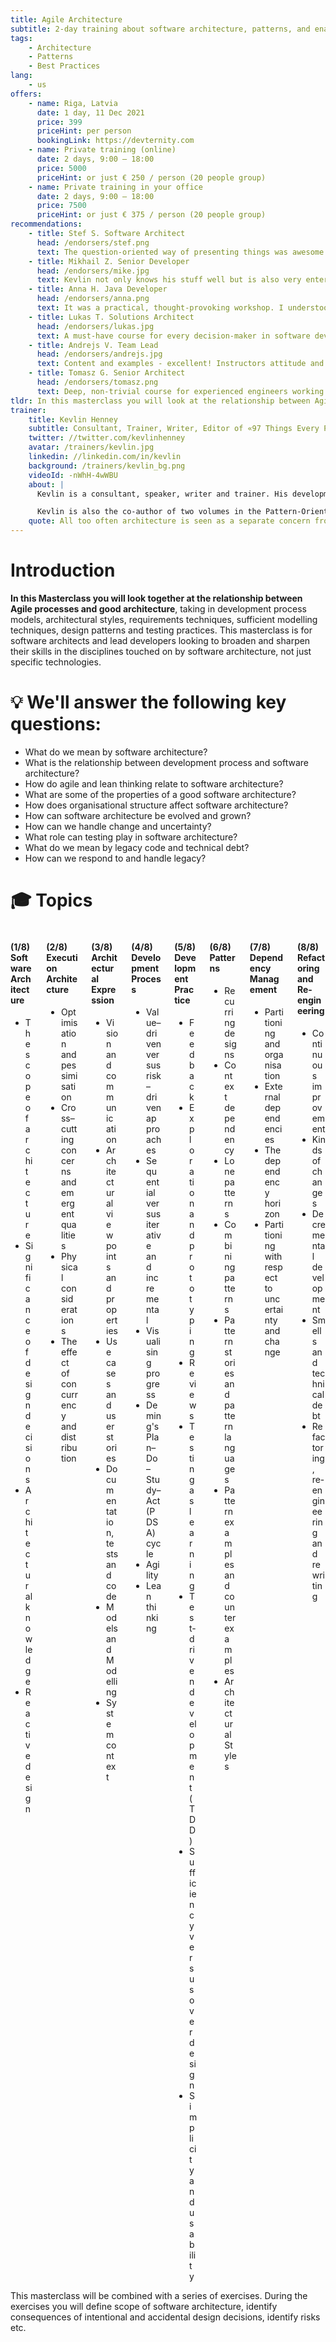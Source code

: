 ```yaml
---
title: Agile Architecture
subtitle: 2-day training about software architecture, patterns, and enabling engineering practices.
tags:
    - Architecture
    - Patterns
    - Best Practices
lang: 
    - us
offers:
    - name: Riga, Latvia
      date: 1 day, 11 Dec 2021
      price: 399
      priceHint: per person
      bookingLink: https://devternity.com
    - name: Private training (online)
      date: 2 days, 9:00 – 18:00
      price: 5000
      priceHint: or just € 250 / person (20 people group)
    - name: Private training in your office
      date: 2 days, 9:00 – 18:00
      price: 7500
      priceHint: or just € 375 / person (20 people group)
recommendations:
    - title: Stef S. Software Architect
      head: /endorsers/stef.png
      text: The question-oriented way of presenting things was awesome. Got a lot of food for thought. Thanks for the invaluable experience.
    - title: Mikhail Z. Senior Developer
      head: /endorsers/mike.jpg
      text: Kevlin not only knows his stuff well but is also very entertaining. Content and exercises were great. My team and I learned a lot.
    - title: Anna H. Java Developer
      head: /endorsers/anna.png
      text: It was a practical, thought-provoking workshop. I understood why our "ad-hoc" approach to architecture doesn't usually end up well. Made a gazillion of notes.  
    - title: Lukas T. Solutions Architect
      head: /endorsers/lukas.jpg
      text: A must-have course for every decision-maker in software development. Awesome points, great valuable content, positive energy, motivational. Excellent balance of listening and working in groups.
    - title: Andrejs V. Team Lead
      head: /endorsers/andrejs.jpg
      text: Content and examples - excellent! Instructors attitude and support - excellent!
    - title: Tomasz G. Senior Architect
      head: /endorsers/tomasz.png
      text: Deep, non-trivial course for experienced engineers working in large enterprises. Not for juniors, because the course requires a certain level of maturity.
tldr: In this masterclass you will look at the relationship between Agile processes and good architecture, taking in development process models, architectural styles, requirements techniques, sufficient modeling techniques, design patterns, and testing practices.
trainer:
    title: Kevlin Henney
    subtitle: Consultant, Trainer, Writer, Editor of «97 Things Every Programmer Should Know»
    twitter: //twitter.com/kevlinhenney
    avatar: /trainers/kevlin.jpg
    linkedin: //linkedin.com/in/kevlin
    background: /trainers/kevlin_bg.png
    videoId: -nWhH-4wWBU
    about: |
      Kevlin is a consultant, speaker, writer and trainer. His development interests are in patterns, programming, practice and process. He has been a columnist for a number of magazines and online publications including: The Register, Better Software, Java Report, CUJ, and C++ Report.

      Kevlin is also the co-author of two volumes in the Pattern-Oriented Software Architecture series: A Pattern Language for Distributed Computing and On Patterns and Pattern Languages. He also contributed to 97 Things Every Software Architect Should Know.
    quote: All too often architecture is seen as a separate concern from development process, whereas the two are intertwined — what you build is influenced by how you build it, and vice versa. How does architecture and agility get on? That's the point of the workshop. If you'd like to find out more, join this course!
---
```


# Introduction

**In this Masterclass you will look together at the relationship between Agile processes and good architecture**, taking in development process models, architectural styles, requirements techniques, sufficient modelling techniques, design patterns and testing practices. This masterclass is for software architects and lead developers looking to broaden and sharpen their skills in the disciplines touched on by software architecture, not just specific technologies. 


# 💡 We'll answer the following key questions:
- What do we mean by software architecture?
- What is the relationship between development process and software architecture?
- How do agile and lean thinking relate to software architecture?
- What are some of the properties of a good software architecture?
- How does organisational structure affect software architecture?
- How can software architecture be evolved and grown?
- How can we handle change and uncertainty?
- What role can testing play in software architecture?
- What do we mean by legacy code and technical debt?
- How can we respond to and handle legacy?
 

# 🎓 Topics

<div class="columns is-multiline">

<div class="column is-half">

#### (1/8) Software Architecture
- The scope of architecture
- Significance of design decisions
- Architectural knowledge
- Reactive design
 
</div>

<div class="column is-half">

#### (2/8) Execution Architecture
- Optimisation and pessimisation
- Cross–cutting concerns and emergent qualities
- Physical considerations
- The effect of concurrency and distribution

</div>

<div class="column is-half">

#### (3/8) Architectural Expression
- Vision and communication
- Architectural viewpoints and properties
- Use cases and user stories
- Documentation, tests and code
- Models and Modelling
- System context

</div>

<div class="column is-half">

#### (4/8) Development Process
- Value–driven versus risk–driven approaches
- Sequential versus iterative and incremental
- Visualising progress
- Deming's Plan–Do–Study–Act (PDSA) cycle
- Agility
- Lean thinking

</div>

<div class="column is-half">

#### (5/8) Development Practice
- Feedback
- Exploration and prototyping
- Reviews
- Testing as learning
- Test-driven development (TDD)
- Sufficiency versus overdesign
- Simplicity and usability 

</div>

<div class="column is-half">

#### (6/8) Patterns
- Recurring designs
- Context dependency
- Lone patterns
- Combining patterns
- Pattern stories and pattern languages
- Pattern examples and counterexamples
- Architectural Styles

</div>

<div class="column is-half">

#### (7/8) Dependency Management
- Partitioning and organisation
- External dependencies
- The dependency horizon
- Partitioning with respect to uncertainty and change

</div>

<div class="column is-half">

#### (8/8) Refactoring and Re-engineering
- Continuous improvement
- Kinds of changes
- Decremental development
- Smells and technical debt
- Refactoring, re-engineering and rewriting

</div>

</div>

<div class="notification is-info is-light">
This masterclass will be combined with a series of exercises. During the exercises you will define scope of software architecture, identify consequences of intentional and accidental design decisions, identify risks etc.
</div>